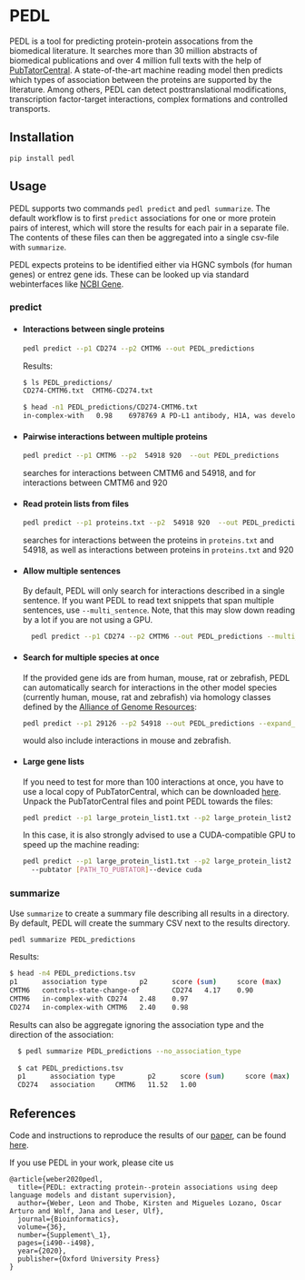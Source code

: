 # PEDL

PEDL is a tool for predicting protein-protein assocations from the biomedical literature.
It searches more than 30 million abstracts of biomedical publications and over 4 million
full texts with the help of [PubTatorCentral](https://www.ncbi.nlm.nih.gov/research/pubtator/).
A state-of-the-art machine reading model then predicts which types of association between the proteins
are supported by the literature. Among others, PEDL can detect posttranslational modifications, 
transcription factor-target interactions, complex formations and controlled transports.

## Installation

```
pip install pedl
```

## Usage
PEDL supports two commands `pedl predict` and `pedl summarize`. The default workflow is to first
`predict` associations for one or more protein pairs of interest, which will store the results
for each pair in a separate file.
The contents of these files can then be aggregated into a single csv-file with `summarize`.

PEDL expects proteins to be identified either via HGNC symbols (for human genes)
or entrez gene ids. 
These can be looked up via standard webinterfaces like
[NCBI Gene](https://www.ncbi.nlm.nih.gov/gene).


### predict

* #### Interactions between single proteins
    ```bash
    pedl predict --p1 CD274 --p2 CMTM6 --out PEDL_predictions
    ```
  Results:
  ```bash
  $ ls PEDL_predictions/
  CD274-CMTM6.txt  CMTM6-CD274.txt
  
  $ head -n1 PEDL_predictions/CD274-CMTM6.txt
  in-complex-with	0.98	6978769	A PD-L1 antibody, H1A, was developed to destabilize PD-L1 by disrupting the <e1>PD-L1</e1> stabilizer <e2>CMTM6</e2>.	PEDL
  ```

* #### Pairwise interactions between multiple proteins
  ```bash
  pedl predict --p1 CMTM6 --p2  54918 920  --out PEDL_predictions
  ```
  searches for interactions between CMTM6 and 54918, and for interactions between CMTM6 and 920


* #### Read protein lists from files
  ```bash
  pedl predict --p1 proteins.txt --p2  54918 920  --out PEDL_predictions
  ```
  searches for interactions between the proteins in `proteins.txt` and 54918, as well as interactions between proteins in `proteins.txt` and 920
  
* #### Allow multiple sentences
  By default, PEDL will only search for interactions described in a single sentence.
  If you want PEDL to read text snippets that span multiple sentences, use
  `--multi_sentence`. Note, that this may slow down reading by a lot if you are not using a GPU.
  ```bash
    pedl predict --p1 CD274 --p2 CMTM6 --out PEDL_predictions --multi_sentence
  ```
  

* #### Search for multiple species at once
  If the provided gene ids are from human, mouse, rat or zebrafish, PEDL can automatically
  search for interactions in the other model species (currently human, mouse, rat and zebrafish)
  via homology classes defined by the [Alliance of Genome Resources](http://www.informatics.jax.org/homology.shtml):
  
    ```bash
    pedl predict --p1 29126 --p2 54918 --out PEDL_predictions --expand_species mouse zebrafish
    ```
    would also include interactions in mouse and zebrafish.

* #### Large gene lists
  If you need to test for more than 100 interactions at once, you have to use a local copy 
  of PubTatorCentral, which can be downloaded [here](https://ftp.ncbi.nlm.nih.gov/pub/lu/PubTatorCentral/PubTatorCentral_BioCXML/).
  Unpack the PubTatorCentral files and point PEDL towards the files:
    ```bash
    pedl predict --p1 large_protein_list1.txt --p2 large_protein_list2 --out PEDL_predictions --pubtator [PATH_TO_PUBTATOR]
    ```

  In this case, it is also strongly advised to use a CUDA-compatible GPU to speed up the machine reading:
    ```bash
    pedl predict --p1 large_protein_list1.txt --p2 large_protein_list2 --out PEDL_predictions
      --pubtator [PATH_TO_PUBTATOR]--device cuda
    ```
  
### summarize
Use `summarize` to create a summary file describing all results in a directory.
By default, PEDL will create the summary CSV next to the results directory.
```bash
pedl summarize PEDL_predictions
```
Results:
  ```bash
  $ head -n4 PEDL_predictions.tsv
  p1      association type        p2      score (sum)     score (max)
  CMTM6   controls-state-change-of        CD274   4.17    0.90
  CMTM6   in-complex-with CD274   2.48    0.97
  CD274   in-complex-with CMTM6   2.40    0.98
  ````

Results can also be aggregate ignoring the association type and the direction of the association: 
```bash
  $ pedl summarize PEDL_predictions --no_association_type
  
  $ cat PEDL_predictions.tsv
  p1      association type        p2      score (sum)     score (max)
  CD274   association     CMTM6   11.52   1.00
  ````




## References
Code and instructions to reproduce the results of our [paper](https://academic.oup.com/bioinformatics/article/36/Supplement_1/i490/5870497), can be found [here](https://github.com/leonweber/pedl_ismb20).

If you use PEDL in your work, please cite us
```
@article{weber2020pedl,
  title={PEDL: extracting protein--protein associations using deep language models and distant supervision},
  author={Weber, Leon and Thobe, Kirsten and Migueles Lozano, Oscar Arturo and Wolf, Jana and Leser, Ulf},
  journal={Bioinformatics},
  volume={36},
  number={Supplement\_1},
  pages={i490--i498},
  year={2020},
  publisher={Oxford University Press}
}
```


